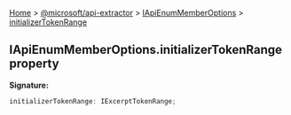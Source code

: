 [Home](./index) &gt; [@microsoft/api-extractor](./api-extractor.md) &gt; [IApiEnumMemberOptions](./api-extractor.iapienummemberoptions.md) &gt; [initializerTokenRange](./api-extractor.iapienummemberoptions.initializertokenrange.md)

## IApiEnumMemberOptions.initializerTokenRange property

<b>Signature:</b>

```typescript
initializerTokenRange: IExcerptTokenRange;
```

